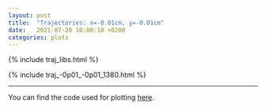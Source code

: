 ```yaml
---
layout: post
title:  "Trajectories: x=-0.01cm, y=-0.01cm"
date:   2021-07-20 10:00:18 +0200
categories: plots
---
```


{% include traj_libs.html %}

{% include traj_-0p01_-0p01_1380.html %}

-----------

You can find the code used for plotting [here][plotcode].

[plotcode]: https://github.com/b-fontana/DirectFlow/blob/master/python/trajectory.py
